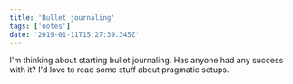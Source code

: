 ```yaml
---
title: 'Bullet journaling'
tags: ['notes'] 
date: '2019-01-11T15:27:39.345Z'
---
```

I'm thinking about starting bullet journaling. Has anyone had any success with it? I'd love to read some stuff about pragmatic setups. 